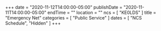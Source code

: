 +++
date = "2020-11-12T14:00:00-05:00"
publishDate = "2020-11-11T14:00:00-05:00"
endTime = ""
location = ""
ncs = [ "KE0LDS" ]
title = "Emergency Net"
categories = [ "Public Service" ]
dates = [ "NCS Schedule", "Hidden" ]
+++
